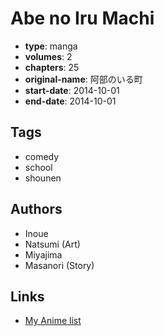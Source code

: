 # Abe no Iru Machi

-   **type**: manga
-   **volumes**: 2
-   **chapters**: 25
-   **original-name**: 阿部のいる町
-   **start-date**: 2014-10-01
-   **end-date**: 2014-10-01

## Tags

-   comedy
-   school
-   shounen

## Authors

-   Inoue
-   Natsumi (Art)
-   Miyajima
-   Masanori (Story)

## Links

-   [My Anime list](https://myanimelist.net/manga/85819/Abe_no_Iru_Machi)
